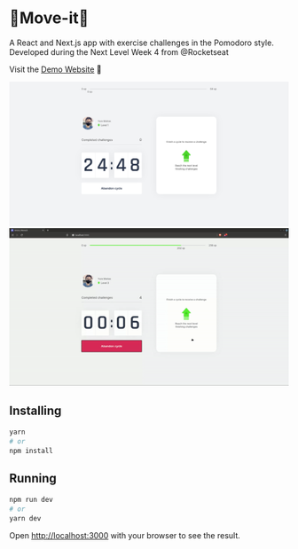 # 🏅Move-it🏃 

A React and Next.js app with exercise challenges in the Pomodoro style. Developed during the Next Level Week 4 from @Rocketseat

Visit the <a href="https://moveit-dev.netlify.app/">Demo Website</a> 🚀

<img src="screenshots/home-page.png"
width="800"
/>
<img src="screenshots/app-behavior.gif"
width="800"
/>


## Installing

```bash
yarn
# or
npm install
```

## Running

```bash
npm run dev
# or
yarn dev
```

Open [http://localhost:3000](http://localhost:3000) with your browser to see the result.
